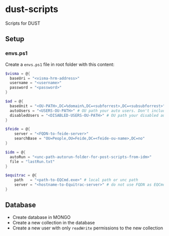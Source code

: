 ﻿# dust-scripts

Scripts for DUST

## Setup

### envs.ps1

Create a `envs.ps1` file in root folder with this content:
```PowerShell
$visma = @{
  baseUri = "<visma-hrm-address>"
  username = "<username>"
  password = "<password>"
}

$ad = @{
  baseUnit = "<OU-PATH>,DC=%domain%,DC=<subforrest>,DC=<subsubforrest>" # '%domain%' MUST be left as is! Change '<OU-PATH>', '<subforrest>' and '<subsubforrest>'. Remove those not in use.
  autoUsers = "<USERS-OU-PATH>" # OU path your auto users. Don't include baseUnit OU path
  disabledUsers = "<DISABLED-USERS-OU-PATH>" # OU path your disabled auto users. Don't include baseUnit OU path
}

$feide = @{
    server = "<FQDN-to-feide-server>"
    searchBase = "OU=People,OU=Feide,DC=<feide-ou-name>,DC=no"
}

$idm = @{
  autoRun = "<unc-path-autorun-folder-for-post-scripts-from-idm>"
  file = "lastRun.txt"
}

$equitrac = @{
    path   = "<path-to-EQCmd.exe>" # local path or unc path
    server = "<hostname-to-Equitrac-server>" # do not use FQDN as EQCmd.exe doesn't handle this!
}
```

## Database

- Create database in MONGO
- Create a new collection in the database
- Create a new user with only `readWrite` permissions to the new collection
